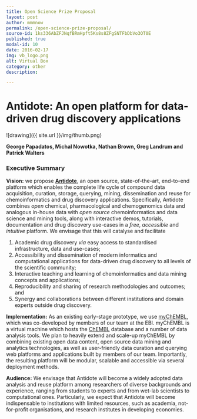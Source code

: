 ```yaml
---
title: Open Science Prize Proposal
layout: post
author: mmmnow
permalink: /open-science-prize-proposal/
source-id: 1ks336AbZFJNqfBRmHpft5Ks8s8ZFgSNTFbDbVo3OT0E
published: true
modal-id: 10
date: 2016-02-17
img: vb_logo.png
alt: Virtual Box
category: other
description:

---
```

# Antidote: An open platform for data-driven drug discovery applications

![drawing]({{ site.url }}/img/thumb.png)

**George Papadatos, Michal Nowotka, Nathan Brown, Greg Landrum and Patrick Walters**

### Executive Summary

**Vision:** we propose [**Antidote**](http://chembl.github.io/antidote/), an open source, state-of-the-art, end-to-end platform which enables the complete life cycle of compound data acquisition, curation, storage, querying, mining, dissemination and reuse for chemoinformatics and drug discovery applications. Specifically, Antidote combines *open* chemical, pharmacological and chemogenomics data and analogous in-house data with *open source* chemoinformatics and data science and mining tools, along with interactive demos, tutorials, documentation and drug discovery use-cases in a *free*, *accessible* and *intuitive* platform. We envisage that this will catalyse and facilitate 

1. Academic drug discovery *via* easy access to standardised infrastructure, data and use-cases; 
2. Accessibility and dissemination of modern informatics and computational applications for data-driven drug discovery to all levels of the scientific community; 
3. Interactive teaching and learning of chemoinformatics and data mining concepts and applications;
4. Reproducibility and sharing of research methodologies and outcomes; and 
5. Synergy and collaborations between different institutions and domain experts outside drug discovery.

**Implementation:** As an existing early-stage prototype, we use [myChEMBL](http://www.mdpi.com/2078-1547/5/2/334/htm), which was co-developed by members of our team at the EBI. myChEMBL is a virtual machine which hosts the [ChEMBL](https://www.ebi.ac.uk/chembl/) database and a number of data analysis tools. We plan to heavily extend and scale-up myChEMBL by combining existing open data content, open source data mining and analytics technologies, as well as user-friendly data curation and querying web platforms and applications built by members of our team. Importantly, the resulting platform will be modular, scalable and accessible via several deployment methods. 

**Audience:** We envisage that Antidote will become a widely adopted data analysis and reuse platform among researchers of diverse backgrounds and experience, ranging from students to experts and from wet-lab scientists to computational ones. Particularly, we expect that Antidote will become indispensable to institutions with limited resources, such as academia, not-for-profit organisations, and research institutes in developing economies.

